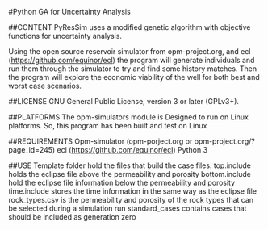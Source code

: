 #Python GA for Uncertainty Analysis

##CONTENT
PyResSim uses a modified genetic algorithm with objective functions for uncertainty analysis. 

Using the open source reservoir simulator from opm-project.org, and ecl (https://github.com/equinor/ecl) the program will generate individuals and run them through the simulator to try and find some history matches. Then the program will explore the economic viability of the well for both best and worst case scenarios.

##LICENSE
GNU General Public License, version 3 or later (GPLv3+).

##PLATFORMS
The opm-simulators module is Designed to run on Linux platforms. So, this program has been built and test on Linux

##REQUIREMENTS
Opm-simulator (opm-porject.org or opm-project.org/?page_id=245)
ecl (https://github.com/equinor/ecl)
Python 3

##USE
Template folder hold the files that build the case files. 
	top.include holds the eclipse file above the permeability and porosity
	bottom.include hold the eclipse file information below the permeability and porosity
	time.include stores the time information in the same way as the eclipse file
	rock_types.csv is the permeability and porosity of the rock types that can be selected during a simulation run
	standard_cases contains cases that should be included as generation zero

